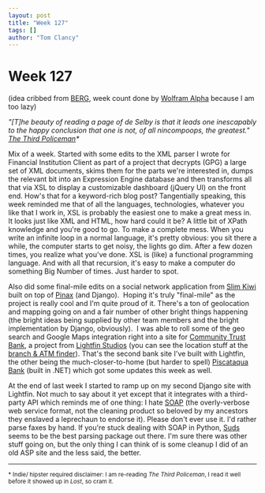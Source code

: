 ```yaml
---
layout: post
title: "Week 127"
tags: []
author: "Tom Clancy"
---
```


# Week 127

(idea cribbed from <a href="http://berglondon.com/blog/" target="_blank">BERG</a>, week count done by <a title="It only works if you're reading it this week, duh." href="http://www.wolframalpha.com/input/?i=weeks+since+10/1/2007">Wolfram Alpha</a> because I am too lazy)

<em>"[T]he beauty of reading a page of de Selby is that it leads one inescapably to the happy conclusion that one is not, of all nincompoops, the greatest."</em>
<em><a href="http://en.wikipedia.org/wiki/The_Third_Policeman">The Third Policeman</a>*</em>

Mix of a week. Started with some edits to the XML parser I wrote for Financial Institution Client as part of a project that decrypts (GPG) a large set of XML documents, skims them for the parts we're interested in, dumps the relevant bit into an Expression Engine database and then transforms all that via XSL to display a customizable dashboard (jQuery UI) on the front end. How's that for a keyword-rich blog post? Tangentially speaking, this week reminded me that of all the languages, technologies, whatever you like that I work in, XSL is probably the easiest one to make a great mess in. It looks just like XML and HTML, how hard could it be? A little bit of XPath knowledge and you're good to go. To make a complete mess. When you write an infinite loop in a normal language, it's pretty obvious: you sit there a while, the computer starts to get noisy, the lights go dim. After a few dozen times, you realize what you've done. XSL is (like) a functional programming language. And with all that recursion, it's easy to make a computer do something Big Number of times. Just harder to spot.

Also did some final-mile edits on a social network application from <a href="http://slimkiwi.com/">Slim Kiwi</a> built on top of <a href="http://pinaxproject.com/">Pinax</a> (and Django).  Hoping it's truly "final-mile" as the project is really cool and I'm quite proud of it. There's a ton of geolocation and mapping going on and a fair number of other bright things happening (the bright ideas being supplied by other team members and the bright implementation by Django, obviously).  I was able to roll some of the geo search and Google Maps integration right into a site for <a href="https://www.ctbonline.com/pages/home">Community Trust Bank</a>, a project from <a href="http://www.lightfin.com/">Lightfin Studios</a> (you can see the location stuff at the <a href="https://www.ctbonline.com/pages/locations">branch &amp; ATM finder</a>). That's the second bank site I've built with Lightfin, the other being the much-closer-to-home (but harder to spell) <a href="http://www.piscataqua.com/index.aspx">Piscataqua Bank</a> (built in .NET) which got some updates this week as well.

At the end of last week I started to ramp up on my second Django site with Lightfin. Not much to say about it yet except that it integrates with a third-party API which reminds me of one thing: I hate <a href="http://en.wikipedia.org/wiki/SOAP">SOAP</a> (the overly-verbose web service format, not the cleaning product so beloved by my ancestors they enslaved a leprechaun to endorse it). Please don't ever use it. I'd rather parse faxes by hand. If you're stuck dealing with SOAP in Python, <a href="https://fedorahosted.org/suds/">Suds</a> seems to be the best parsing package out there. I'm sure there was other stuff going on, but the only thing I can think of is some cleanup I did of an old ASP site and the less said, the better.

<hr /><small>* Indie/ hipster required disclaimer: I am re-reading <em>The Third Policeman</em>, I read it well before it showed up in <em>Lost</em>, so cram it.</small>
